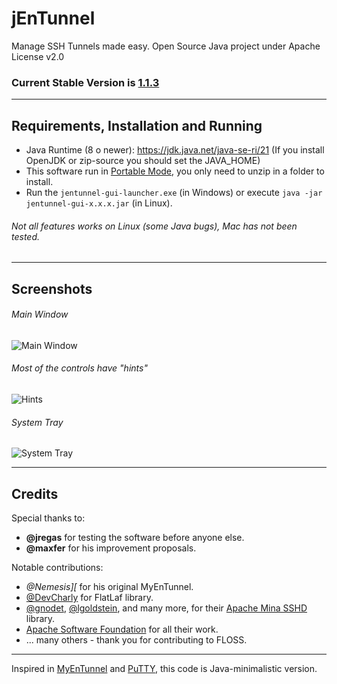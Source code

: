 # jEnTunnel

Manage SSH Tunnels made easy. Open Source Java project under Apache License v2.0

### Current Stable Version is [1.1.3](https://github.com/ggrandes/jentunnel/releases)

---

## Requirements, Installation and Running

* Java Runtime (8 o newer): https://jdk.java.net/java-se-ri/21 (If you install OpenJDK or zip-source you should set the JAVA_HOME)
* This software run in [Portable Mode](https://en.wikipedia.org/wiki/Portable_application), you only need to unzip in a folder to install.
* Run the `jentunnel-gui-launcher.exe` (in Windows) or execute `java -jar jentunnel-gui-x.x.x.jar` (in Linux).

###### Not all features works on Linux (some Java bugs), Mac has not been tested.

---

## Screenshots

###### Main Window 

![Main Window](https://raw.github.com/ggrandes/jentunnel/master/jentunnel-gui/doc/main-window-screenshot.png "Main Window")

###### Most of the controls have "hints" 

![Hints](https://raw.github.com/ggrandes/jentunnel/master/jentunnel-gui/doc/hints-screenshot.png "Hints")

###### System Tray 

![System Tray](https://raw.github.com/ggrandes/jentunnel/master/jentunnel-gui/doc/system-tray-screenshot.png "System Tray")

---

## Credits

Special thanks to:

* **@jregas** for testing the software before anyone else.
* **@maxfer** for his improvement proposals.

Notable contributions:

* *@Nemesis][* for his original MyEnTunnel.
* [@DevCharly](https://github.com/DevCharly) for FlatLaf library.
* [@gnodet](https://github.com/gnodet), [@lgoldstein](https://github.com/lgoldstein), and many more, for their [Apache Mina SSHD](https://github.com/apache/mina-sshd/) library.
* [Apache Software Foundation](http://www.apache.org/foundation/) for all their work.
* ... many others - thank you for contributing to FLOSS.

---
Inspired in [MyEnTunnel](https://web.archive.org/web/20161029055944/http://nemesis2.qx.net/pages/MyEnTunnel) and [PuTTY](https://www.chiark.greenend.org.uk/~sgtatham/putty/), this code is Java-minimalistic version.
